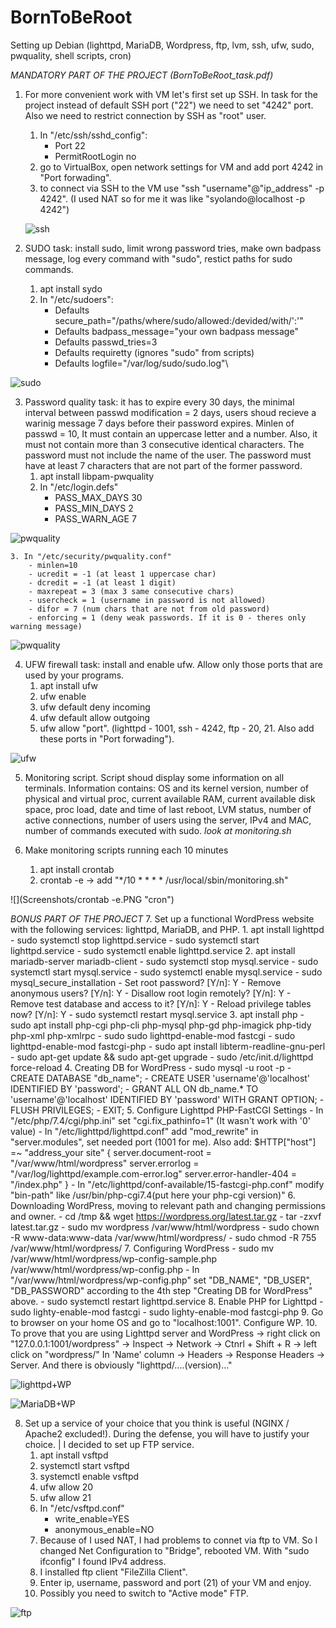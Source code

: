 # BornToBeRoot
Setting up Debian (lighttpd, MariaDB, Wordpress, ftp, lvm, ssh, ufw, sudo, pwquality, shell scripts, cron)

*MANDATORY PART OF THE PROJECT (BornToBeRoot_task.pdf)*

1. For more convenient work with VM let's first set up SSH.
	In task for the project instead of default SSH port ("22") we need to set "4242" port. Also we need to restrict connection by SSH as "root" user.
	1. In "/etc/ssh/sshd_config":
		- Port 22
		- PermitRootLogin no
	2. go to VirtualBox, open network settings for VM and add port 4242 in "Port forwading".
	3. to connect via SSH to the VM use "ssh "username"@"ip_address" -p 4242". (I used NAT so for me it was like "syolando@localhost -p 4242")
	
	![](Screenshots/etc-ssh-ssh_d%20config.PNG "ssh")

2.  SUDO task: install sudo, limit wrong password tries, make own badpass message, log every command with "sudo", restict paths for sudo commands. 
	1. apt install sydo
	2. In "/etc/sudoers":
		- Defaults	secure_path="/paths/where/sudo/allowed:/devided/with/':'"
		- Defaults	badpass_message="your own badpass message"
		- Defaults	passwd_tries=3
		- Defaults	requiretty (ignores "sudo" from scripts)
		- Defaults	logfile="/var/log/sudo/sudo.log"\

![](Screenshots/etc-sudoers.conf.PNG "sudo")

3.	Password quality task: it has to expire every 30 days, the minimal interval between passwd modification = 2 days, users shoud recieve a warinig message 7 days before their password expires. Minlen of passwd = 10, It must contain an uppercase letter and a number.  Also, it must not contain more than 3 consecutive identical characters. The password must not include the name of the user. The password must have at least 7 characters that are not part of the former password.
	1. apt install libpam-pwquality
	2. In "/etc/login.defs"
		- PASS_MAX_DAYS 30
		- PASS_MIN_DAYS 2
		- PASS_WARN_AGE 7

![](Screenshots/etc-logind_defs.PNG "pwquality")

	3. In "/etc/security/pwquality.conf"
		- minlen=10
		- ucredit = -1 (at least 1 uppercase char)
		- dcredit = -1 (at least 1 digit)
		- maxrepeat = 3 (max 3 same consecutive chars)
		- usercheck = 1 (username in password is not allowed)
		- difor = 7 (num chars that are not from old password)
		- enforcing = 1 (deny weak passwords. If it is 0 - theres only warning message)

![](Screenshots/etc-security-pwquality_conf.PNG "pwquality")

4. UFW firewall task: install and enable ufw. Allow only those ports that are used by your programs. 
	1. apt install ufw
	2. ufw enable
	3. ufw default deny incoming
	4. ufw default allow outgoing
	5. ufw allow "port". (lighttpd - 1001, ssh - 4242, ftp - 20, 21. Also add these ports in "Port forwading"). 

![](Screenshots/ufw.PNG "ufw")

5. Monitoring script. Script shoud display some information on all terminals. Information contains: OS and its  kernel version, number of physical and virtual proc, current available RAM, current available disk space, proc load, date and time of last reboot, LVM status, number of active connections, number of users using the server, IPv4 and MAC, number of commands executed with sudo.
	*look at monitoring.sh*

6. Make monitoring scripts running each 10 minutes
	1. apt install crontab
	2. crontab -e -> add "*/10 * * * *  /usr/local/sbin/monitoring.sh"

![](Screenshots/crontab -e.PNG "cron")

*BONUS PART OF THE PROJECT*
7. Set up a functional WordPress website with the following services: lighttpd, MariaDB, and PHP.
	1. apt install lighttpd
		- sudo systemctl stop lighttpd.service
		- sudo systemctl start lighttpd.service
		- sudo systemctl enable lighttpd.service
	2. apt install mariadb-server mariadb-client
		- sudo systemctl stop mysql.service
		- sudo systemctl start mysql.service
		- sudo systemctl enable mysql.service
		- sudo mysql_secure_installation
		- Set root password? [Y/n]: 		Y
		- Remove anonymous users? [Y/n]: 		Y
		- Disallow root login remotely? [Y/n]: 	Y
		- Remove test database and access to it? [Y/n]:  	Y
		- Reload privilege tables now? [Y/n]:  	Y
		- sudo systemctl restart mysql.service
	3. apt install php
		- sudo apt install php-cgi php-cli php-mysql php-gd php-imagick php-tidy php-xml php-xmlrpc
		- sudo sudo lighttpd-enable-mod fastcgi 
		- sudo lighttpd-enable-mod fastcgi-php
		- sudo apt install libterm-readline-gnu-perl
		- sudo apt-get update && sudo apt-get upgrade 
		- sudo /etc/init.d/lighttpd force-reload
	4. Creating DB for WordPress
		- sudo mysql -u root -p
		- CREATE DATABASE "db_name";
		- CREATE USER 'username'@'localhost' IDENTIFIED BY 'password';
		- GRANT ALL ON db_name.* TO 'username'@'localhost' IDENTIFIED BY 'password' WITH GRANT OPTION;
		- FLUSH PRIVILEGES;
		- EXIT;
	5. Configure Lighttpd PHP-FastCGI Settings
		- In "/etc/php/7.4/cgi/php.ini" set "cgi.fix_pathinfo=1" (It wasn't work with '0' value)
		- In "/etc/lighttpd/lighttpd.conf" add "mod_rewrite" in "server.modules", set needed port (1001 for me). Also add:
			$HTTP["host"] =~ "address_your site" {
    		server.document-root = "/var/www/html/wordpress"
    		server.errorlog      = "/var/log/lighttpd/example.com-error.log"
    		server.error-handler-404 = "/index.php"
			}
		- In "/etc/lighttpd/conf-available/15-fastcgi-php.conf" modify "bin-path" like /usr/bin/php-cgi7.4(put here your php-cgi version)"
	6. Downloading WordPress, moving to relevant path and changing permissions and owner.
		- cd /tmp && wget https://wordpress.org/latest.tar.gz
		- tar -zxvf latest.tar.gz
		- sudo mv wordpress /var/www/html/wordpress
		- sudo chown -R www-data:www-data /var/www/html/wordpress/
		- sudo chmod -R 755 /var/www/html/wordpress/
	7. Configuring WordPress
		- sudo mv /var/www/html/wordpress/wp-config-sample.php /var/www/html/wordpress/wp-config.php
		- In "/var/www/html/wordpress/wp-config.php" set "DB_NAME", "DB_USER", "DB_PASSWORD" according to the 4th step "Creating DB for WordPress" above.
		- sudo systemctl restart lighttpd.service
	8. Enable PHP for Lighttpd
		- sudo lighty-enable-mod fastcgi
		- sudo lighty-enable-mod fastcgi-php
	9. Go to browser on your home OS and go to "localhost:1001". Configure WP.
	10. To prove that you are using Lighttpd server and WordPress -> right click on "127.0.0.1:1001/wordpress" -> Inspect -> Network -> Ctnrl + Shift + R -> left click on "wordpress/" In 'Name' column -> Headers -> Response Headers -> Server. And there is obviously "lighttpd/....(version)..."

![](Screenshots/wordpress_prove.PNG "lighttpd+WP")

![](Screenshots/WP_Tables.PNG "MariaDB+WP")

8. Set up a service of your choice that you think is useful (NGINX / Apache2 excluded!). During the defense, you will have to justify your choice. | I decided to set up FTP service.
	1. apt install vsftpd
	2. systemctl start vsftpd 
	3. systemctl enable vsftpd
	4. ufw allow 20
	5. ufw allow 21
	6. In "/etc/vsftpd.conf"
		- write_enable=YES
		- anonymous_enable=NO
	7. Because of I used NAT, I had problems to connet via ftp to VM. So I changed Net Configuration to "Bridge", rebooted VM. With "sudo ifconfig" I found IPv4 address.
	8. I installed ftp сlient "FileZilla Client".
	9. Enter ip, username, password and port (21) of your VM and enjoy.
	10. Possibly you need to switch to "Active mode" FTP.

![](Screenshots/ftp_works.PNG "ftp")

